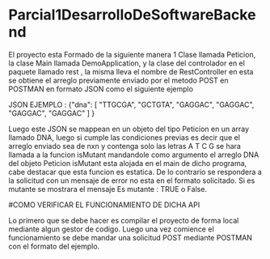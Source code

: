 # Parcial1DesarrolloDeSoftwareBackend

El proyecto esta Formado de la siguiente manera 1 Clase llamada Peticion, la clase Main llamada DemoApplication, y la clase del controlador en el paquete llamado rest , la misma lleva el nombre de RestController
en esta se obtiene el arreglo previamente enviado por el metodo POST en POSTMAN en formato JSON como el siguiente ejemplo

JSON EJEMPLO : 
{"dna":
[
"TTGCGA",
"GCTGTA",
"GAGGAC",
"GAGGAC",
"GAGGAC",
"GAGGAC"
]
}

Luego este JSON se mappean en un objeto del tipo Peticion en un array llamado DNA, luego si cumple las condiciones previas es decir que el arreglo enviado sea de nxn y contenga solo las letras A T C G 
se hara llamada a la funcion isMutant mandandole como argumento el arreglo DNA del objeto Peticion
isMutant esta alojada en el main de dicho programa, cabe destacar que esta funcion es estatica.
De lo contrario se respondera a la solicitud con un mensaje de error no esta en el formato solicitado.
Si es mutante se mostrara el mensaje Es mutante : TRUE o False.

#COMO VERIFICAR EL FUNCIONAMIENTO DE DICHA API

Lo primero que se debe hacer es compilar el proyecto de forma local mediante algun gestor de codigo.
Luego una vez comience el funcionamiento se debe mandar una solicitud POST mediante POSTMAN con el formato del ejemplo.
